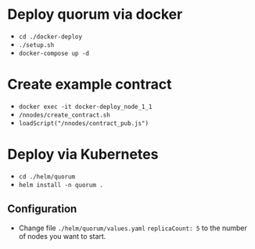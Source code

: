 # Deploy quorum via docker

* `cd ./docker-deploy`
* `./setup.sh`
* `docker-compose up -d`

# Create example contract

* `docker exec -it docker-deploy_node_1_1`
* `/nnodes/create_contract.sh`
* `loadScript("/nnodes/contract_pub.js")`

# Deploy via Kubernetes

* `cd ./helm/quorum`
* `helm install -n quorum .`

## Configuration

* Change file `./helm/quorum/values.yaml` `replicaCount: 5` to the number of nodes you want to start.
